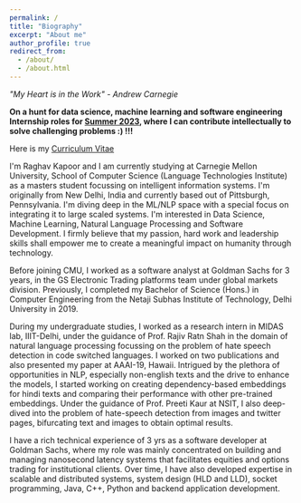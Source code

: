 ```yaml
---
permalink: /
title: "Biography"
excerpt: "About me"
author_profile: true
redirect_from: 
  - /about/
  - /about.html
---
```

<i>"My Heart is in the Work" - Andrew Carnegie</i>

<b>On a hunt for data science, machine learning and software engineering Internship roles for <u>Summer 2023</u>, where I can contribute intellectually to solve challenging problems :) !!!</b>

Here is my [Curriculum Vitae](https://raghav1606.github.io/files/resume.pdf)

I'm Raghav Kapoor and I am currently studying at Carnegie Mellon University, School of Computer Science (Language Technologies Institute) as a masters student focussing on intelligent information systems. I'm originally from New Delhi, India and currently based out of Pittsburgh, Pennsylvania. I'm diving deep in the ML/NLP space with a special focus on integrating it to large scaled systems. I'm interested in Data Science, Machine Learning, Natural Language Processing and Software Development. I firmly believe that my passion, hard work and leadership skills shall empower me to create a meaningful impact on humanity through technology.

Before joining CMU, I worked as a software analyst at Goldman Sachs for 3 years, in the GS Electronic Trading platforms team under global markets division. Previously, I completed my Bachelor of Science (Hons.) in Computer Engineering from the Netaji Subhas Institute of Technology, Delhi University in 2019.

During my undergraduate studies, I worked as a research intern in MIDAS lab, IIIT-Delhi, under the guidance of Prof. Rajiv Ratn Shah in the domain of natural language processing focussing on the problem of hate speech detection in code switched languages. I worked on two publications and also presented my paper at AAAI-19, Hawaii. Intrigued  by the plethora of opportunities in NLP, especially non-english texts and the drive to enhance the models, I started working on creating dependency-based embeddings for hindi texts and comparing their performance with other pre-trained embeddings. Under the guidance of Prof. Preeti Kaur at NSIT, I also deep-dived into the problem of hate-speech detection from images and twitter pages, bifurcating text and images to obtain optimal results.

I have a rich technical experience of 3 yrs as a software developer at Goldman Sachs, where my role was mainly concentrated on building and managing nanosecond latency systems that facilitates equities and options trading for institutional clients. Over time, I have also developed expertise in scalable and distributed systems, system design (HLD and LLD), socket programming, Java, C++, Python and backend application development. 